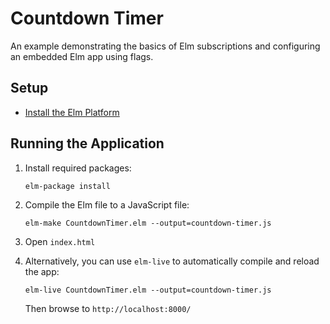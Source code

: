 # Countdown Timer

An example demonstrating the basics of Elm subscriptions and configuring an
embedded Elm app using flags.

## Setup

- [Install the Elm Platform](https://online.pragmaticstudio.com/courses/integrating-elm/steps/2)

## Running the Application

1. Install required packages:

	```
	elm-package install
	```

2. Compile the Elm file to a JavaScript file:

	```
	elm-make CountdownTimer.elm --output=countdown-timer.js
	```

3. Open `index.html`

4. Alternatively, you can use `elm-live` to automatically compile and reload the app:

	```
	elm-live CountdownTimer.elm --output=countdown-timer.js
	```

	Then browse to `http://localhost:8000/`
	
